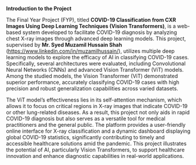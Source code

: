 **Introduction to the Project**

The Final Year Project (FYP), titled **COVID-19 Classification from CXR Images Using Deep Learning Techniques (Vision Transformers)**, is a web-based system developed to facilitate COVID-19 diagnosis by analyzing chest X-ray images through advanced deep learning models. This project, supervised by **Mr. Syed Muzamil Hussain Shah**  (https://www.linkedin.com/in/muzamilhussain/), utilizes multiple deep learning models to explore the efficacy of AI in classifying COVID-19 cases. Specifically, several architectures were evaluated, including Convolutional Neural Networks (CNNs) and advanced Vision Transformer (ViT) models. Among the studied models, the Vision Transformer (ViT) demonstrated superior performance, accurately classifying COVID-19 cases with high precision and robust generalization capabilities across varied datasets.

The ViT model’s effectiveness lies in its self-attention mechanism, which allows it to focus on critical regions in X-ray images that indicate COVID-19 or other lung-related diseases. As a result, this project not only aids in rapid COVID-19 diagnosis but also serves as a versatile tool for medical practitioners and the general public. The platform provides a user-friendly online interface for X-ray classification and a dynamic dashboard displaying global COVID-19 statistics, significantly contributing to timely and accessible healthcare solutions amid the pandemic. This project illustrates the potential of AI, particularly Vision Transformers, to support healthcare innovation and enhance diagnostic capabilities in real-world applications.
